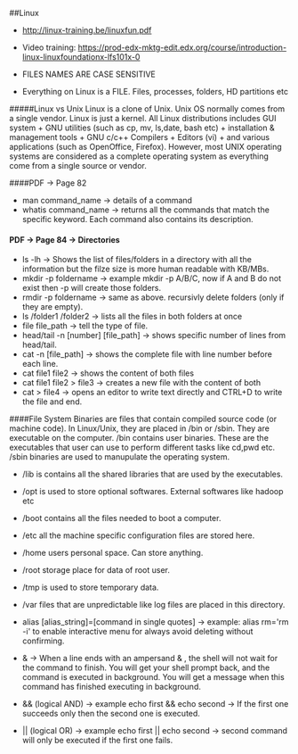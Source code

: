 ##Linux

- http://linux-training.be/linuxfun.pdf
- Video training: https://prod-edx-mktg-edit.edx.org/course/introduction-linux-linuxfoundationx-lfs101x-0

- FILES NAMES ARE CASE SENSITIVE
- Everything on Linux is a FILE. Files, processes, folders, HD partitions etc

#####Linux vs Unix
Linux is a clone of Unix. Unix OS normally comes from a single vendor.
Linux is just a kernel. All Linux distributions includes GUI system + GNU utilities (such as cp, mv, ls,date, bash etc) + installation & management tools + GNU c/c++ Compilers + Editors (vi) + and various applications (such as OpenOffice, Firefox). However, most UNIX operating systems are considered as a complete operating system as everything come from a single source or vendor.


####PDF -> Page 82
- man command_name -> details of a command
- whatis command_name -> returns all the commands that match the specific keyword. Each command also contains its description.

#### PDF -> Page 84 -> Directories
- ls -lh -> Shows the list of files/folders in a directory with all the information but the filze size is more human readable with KB/MBs.
- mkdir -p foldername -> example mkdir -p A/B/C, now if A and B do not exist then -p will create those folders.
- rmdir -p foldername -> same as above. recursivly delete folders (only if they are empty).
- ls /folder1 /folder2 -> lists all the files in both folders at once
- file file_path -> tell the type of file.
- head/tail -n [number] [file_path] -> shows specific number of lines from head/tail.
- cat -n [file_path] -> shows the complete file with line number before each line.
- cat file1 file2 -> shows the content of both files
- cat file1 file2 > file3 -> creates a new file with the content of both
- cat > file4 -> opens an editor to write text directly and CTRL+D to write the file and end.

####File System
Binaries are  files  that  contain  compiled  source  code  (or  machine  code). In Linux/Unix, they are placed in /bin or /sbin. They are executable on the computer. /bin contains user binaries. These are the executables that user can use to perform different tasks like cd,pwd etc. /sbin binaries are used to manupulate the operating system.
- /lib is contains all the shared libraries that are used by the executables.
- /opt is used to store optional softwares. External softwares like hadoop etc
- /boot contains all the files needed to boot a computer.
- /etc all the machine specific configuration files are stored here.
- /home users personal space. Can store anything.
- /root storage place for data of root user.
- /tmp is used to store temporary data.
- /var files that are unpredictable like log files are placed in this directory.

- alias [alias_string]=[command in single quotes] -> example: alias rm='rm -i'  to enable interactive menu for always avoid deleting without confirming.
- & -> When a line ends with an ampersand & , the shell will not wait for the command to finish. You will get your shell prompt back, and the command is executed in background. You will get a message when this command has finished executing in background.
- && (logical AND) -> example echo first && echo second -> If the first one succeeds only then the second one is executed.
- || (logical OR) -> example echo first || echo second -> second command will only be executed if the first one fails.

